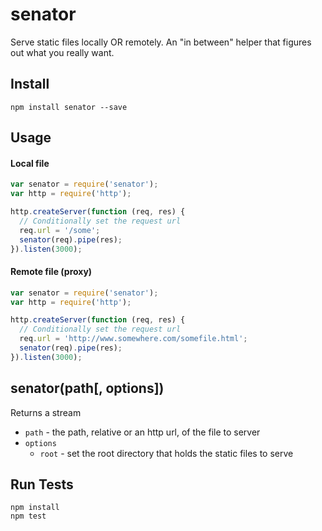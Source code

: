 # senator

Serve static files locally OR remotely. An "in between" helper that figures out what you really want.

## Install

```
npm install senator --save
```

## Usage

#### Local file

```js
var senator = require('senator');
var http = require('http');

http.createServer(function (req, res) {
  // Conditionally set the request url
  req.url = '/some';
  senator(req).pipe(res);
}).listen(3000);
```

#### Remote file (proxy)

```js
var senator = require('senator');
var http = require('http');

http.createServer(function (req, res) {
  // Conditionally set the request url
  req.url = 'http://www.somewhere.com/somefile.html';
  senator(req).pipe(res);
}).listen(3000);
```

## senator(path[, options])

Returns a stream

* `path` - the path, relative or an http url, of the file to server
* `options`
  * `root` - set the root directory that holds the static files to serve
  
## Run Tests

```
npm install
npm test
```